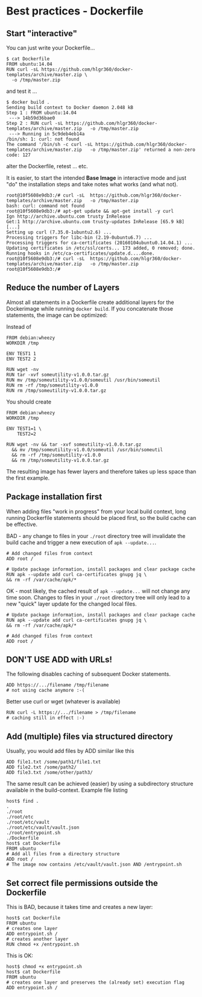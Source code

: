 # Best practices - Dockerfile

## Start "interactive"

You can just write your Dockerfile...

	$ cat Dockerfile
	FROM ubuntu:14.04
	RUN curl -sL https://github.com/hlgr360/docker-templates/archive/master.zip \
	  -o /tmp/master.zip

and test it ...

	$ docker build .
	Sending build context to Docker daemon 2.048 kB
	Step 1 : FROM ubuntu:14.04
	 ---> 14b59d36bae0
	Step 2 : RUN curl -sL https://github.com/hlgr360/docker-templates/archive/master.zip   -o /tmp/master.zip
	 ---> Running in 5c9deb4eb14a
	/bin/sh: 1: curl: not found
	The command '/bin/sh -c curl -sL https://github.com/hlgr360/docker-templates/archive/master.zip   -o /tmp/master.zip' returned a non-zero code: 127

alter the Dockerfile, retest ... etc.

It is easier, to start the intended **Base Image** in interactive mode and just "do" the installation steps and take notes what works (and what not).

	root@10f5608e9db3:/# curl -sL  https://github.com/hlgr360/docker-templates/archive/master.zip   -o /tmp/master.zip
	bash: curl: command not found
	root@10f5608e9db3:/# apt-get update && apt-get install -y curl
	Ign http://archive.ubuntu.com trusty InRelease
	Get:1 http://archive.ubuntu.com trusty-updates InRelease [65.9 kB]
	[...]
	Setting up curl (7.35.0-1ubuntu2.6) ...
	Processing triggers for libc-bin (2.19-0ubuntu6.7) ...
	Processing triggers for ca-certificates (20160104ubuntu0.14.04.1) ...
	Updating certificates in /etc/ssl/certs... 173 added, 0 removed; done.
	Running hooks in /etc/ca-certificates/update.d....done.
	root@10f5608e9db3:/# curl -sL  https://github.com/hlgr360/docker-templates/archive/master.zip   -o /tmp/master.zip
	root@10f5608e9db3:/#


## Reduce the number of Layers

Almost all statements in a Dockerfile create additional layers for the Dockerimage while running `docker build`. If you concatenate those statements, the image can be optimized:

Instead of 

    FROM debian:wheezy
    WORKDIR /tmp

	ENV TEST1 1
    ENV TEST2 2

	RUN wget -nv
    RUN tar -xvf someutility-v1.0.0.tar.gz
    RUN mv /tmp/someutility-v1.0.0/someutil /usr/bin/someutil
    RUN rm -rf /tmp/someutility-v1.0.0
    RUN rm /tmp/someutility-v1.0.0.tar.gz

You should create

    FROM debian:wheezy
    WORKDIR /tmp

    ENV TEST1=1 \
    	TEST2=2

	RUN wget -nv && tar -xvf someutility-v1.0.0.tar.gz
      && mv /tmp/someutility-v1.0.0/someutil /usr/bin/someutil
      && rm -rf /tmp/someutility-v1.0.0
      && rm /tmp/someutility-v1.0.0.tar.gz

The resulting image has fewer layers and therefore takes up less space than the first example.

## Package installation first

When adding files "work in progress" from your local build context, long running Dockerfile statements should be placed first, so the build cache can be effective.

BAD - any change to files in your `./root` directory tree will invalidate the build cache and trigger a new execution of `apk --update...`.

	# Add changed files from context
	ADD root /

	# Update package information, install packages and clear package cache
	RUN apk --update add curl ca-certificates gnupg jq \
    && rm -rf /var/cache/apk/* 

OK - most likely, the cached result of `apk --update...` will not change any time soon. Changes to files in your `./root` directory tree will only lead to a new "quick" layer update for the changed local files.

	# Update package information, install packages and clear package cache
	RUN apk --update add curl ca-certificates gnupg jq \
    && rm -rf /var/cache/apk/* 

	# Add changed files from context
	ADD root /

## DON'T USE ADD with URLs!

The following disables caching of subsequent Docker statements.

	ADD https://.../filename /tmp/filename
    # not using cache anymore :-(

Better use curl or wget (whatever is available)

    RUN curl -L https://.../filename > /tmp/filename
    # caching still in effect :-)

## Add (multiple) files via structured directory

Usually, you would add files by ADD similar like this

	ADD file1.txt /some/path1/file1.txt
	ADD file2.txt /some/path2/
	ADD file3.txt /some/other/path3/

The same result can be achieved (easier) by using a subdirectory structure available in the build-context. Example file listing

	host$ find .
    .
    ./root
    ./root/etc
    ./root/etc/vault
    ./root/etc/vault/vault.json
    ./root/entrypoint.sh
    ./Dockerfile
	host$ cat Dockerfile
    FROM ubuntu
    # Add all files from a directory structure
    ADD root /
    # The image now contains /etc/vault/vault.json AND /entrypoint.sh

## Set correct file permissions outside the Dockerfile
This is BAD, because it takes time and creates a new layer:

	host$ cat Dockerfile
    FROM ubuntu
    # creates one layer
    ADD entrypoint.sh /
    # creates another layer
    RUN chmod +x /entrypoint.sh

This is OK:

	host$ chmod +x entrypoint.sh
    host$ cat Dockerfile
    FROM ubuntu
    # creates one layer and preserves the (already set) execution flag
    ADD entrypoint.sh /
